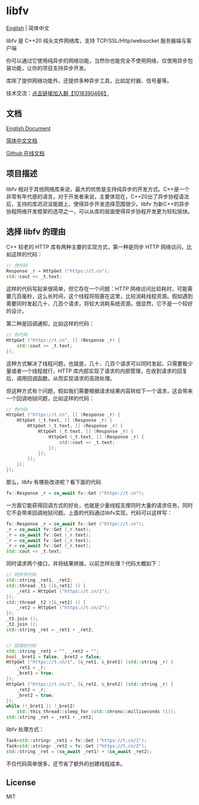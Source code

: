 # libfv

[English](./README.md) | 简体中文

libfv 是 C++20 纯头文件网络库，支持 TCP/SSL/Http/websocket 服务器端与客户端

你可以通过它使用纯异步的网络功能，当然你也能完全不使用网络，仅使用异步包装功能，让你的项目支持异步开发。

库除了提供网络功能外，还提供多种异步工具，比如定时器、信号量等。

技术交流：[点击链接加入群【1018390466】](https://jq.qq.com/?_wv=1027&k=7ZQLihbT)

## 文档

[English Document](http://libfv.fawdlstty.com/en_us/)

[简体中文文档](http://libfv.fawdlstty.com/zh_hans/)

[Github 在线文档](docs/)

## 项目描述

libfv 相对于其他网络库来说，最大的优势是支持纯异步的开发方式。C++是一个非常有年代感的语言，对于开发者来说，主要体现在，C++20出了异步协程语法后，支持的库迟迟没能跟上，使得异步开发选择范围很少。libfv 为新C++的异步协程网络开发框架的选项之一，可以从库的层面使得异步协程开发更为轻松愉快。

## 选择 libfv 的理由

C++ 较老的 HTTP 库有两种主要的实现方式，第一种是同步 HTTP 网络访问，比如这样的代码：

```cpp
// 伪代码
Response _r = HttpGet ("https://t.cn");
std::cout << _t.text;
```

这样的代码写起来很简单，但它存在一个问题：HTTP 网络访问比较耗时，可能需要几百毫秒，这么长时间，这个线程将阻塞在这里，比较消耗线程资源。假如遇到需要同时发起几十、几百个请求，将较大消耗系统资源。很显然，它不是一个较好的设计。

第二种是回调通知，比如这样的代码：

```cpp
// 伪代码
HttpGet ("https://t.cn", [] (Response _r) {
	std::cout << _t.text;
});
```

这种方式解决了线程问题，也就是，几十、几百个请求可以同时发起，只需要极少量或者一个线程就行，HTTP 库内部实现了请求的内部管理，在收到请求的回复后，调用回调函数，从而实现请求的高效处理。

但这种方式有个问题，假如我们需要根据请求结果内容转给下一个请求，这会带来一个回调地狱问题，比如这样的代码：

```cpp
// 伪代码
HttpGet ("https://t.cn", [] (Response _r) {
    HttpGet (_t.text, [] (Response _r) {
        HttpGet (_t.text, [] (Response _r) {
            HttpGet (_t.text, [] (Response _r) {
                HttpGet (_t.text, [] (Response _r) {
                    std::cout << _t.text;
                });
            });
        });
    });
});
```

那么，libfv 有哪些改进呢？看下面的代码

```cpp
fv::Response _r = co_await fv::Get ("https://t.cn");
```

一方面它能获得回调方式的好处，也就是少量线程支撑同时大量的请求任务，同时它不会带来回调地狱问题。上面的代码通过libfv实现，代码可以这样写：

```cpp
fv::Response _r = co_await fv::Get ("https://t.cn");
_r = co_await fv::Get (_r.text);
_r = co_await fv::Get (_r.text);
_r = co_await fv::Get (_r.text);
_r = co_await fv::Get (_r.text);
std::cout << _t.text;
```

同时请求两个接口，并将结果拼接。以前怎样处理？代码大概如下：

```cpp
// 同步伪代码
std::string _ret1, _ret2;
std::thread _t1 ([&_ret1] () {
    _ret1 = HttpGet ("https://t.cn/1");
});
std::thread _t2 ([&_ret2] () {
    _ret2 = HttpGet ("https://t.cn/2");
});
_t1.join ();
_t2.join ();
std::string _ret = _ret1 + _ret2;


// 回调伪代码
std::string _ret1 = "", _ret2 = "";
bool _bret1 = false, _bret2 = false;
HttpGet ("https://t.cn/1", [&_ret1, &_bret1] (std::string _r) {
    _ret1 = _r;
    _bret1 = true;
});
HttpGet ("https://t.cn/2", [&_ret2, &_bret2] (std::string _r) {
    _ret2 = _r;
    _bret2 = true;
});
while (!_bret1 || !_bret2)
    std::this_thread::sleep_for (std::chrono::milliseconds (1));
std::string _ret = _ret1 + _ret2;
```

libfv 处理方式：

```cpp
Task<std::string> _ret1 = fv::Get ("https://t.cn/1");
Task<std::string> _ret2 = fv::Get ("https://t.cn/2");
std::string _ret = (co_await _ret1) + (co_await _ret2);
```

不仅代码简单很多，还节省了额外的创建线程成本。

## License

MIT

